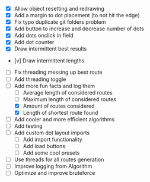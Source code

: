 - [x] Allow object resetting and redrawing
- [x] Add a margin to dot placement (to not hit the edge)
- [x] Fix typo duplicate git folders problem
- [x] Add button to increase and decrease number of dots
- [x] Add dots onclick in field
- [x] Add dot counter
- [x] Draw intermittent best results
- [v] Draw intermittent lengths
- [ ] Fix threading messing up best route
- [ ] Add threading toggle
- [ ] Add more fun facts and log them
    - [ ] Average length of considered routes
    - [ ] Maximum length of considered routes
    - [x] Amount of routes considered
    - [x] Length of shortest route found
- [ ] Add cooler and more efficient algorithms
- [ ] Add testing
- [ ] Add custom dot layout imports
    - [ ] Add import functionality
    - [ ] Add load buttons
    - [ ] Add some cool presets
- [ ] Use threads for all routes generation
- [ ] Improve logging from Algorithm
- [ ] Optimize and improve bruteforce
